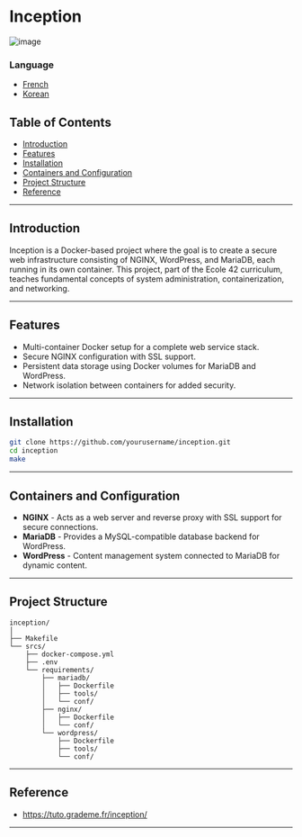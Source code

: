 
# Inception
![image](https://github.com/user-attachments/assets/c7a1a6ac-ae6f-4dab-a306-0ae480f70b10)

### Language

  - [French](./readme_fr.md)
  - [Korean](./readme_kr.md)

## Table of Contents

- [Introduction](#introduction)
- [Features](#features)
- [Installation](#installation)
- [Containers and Configuration](#containers-and-configuration)
- [Project Structure](#project-structure)
- [Reference](#reference)

---

## Introduction

Inception is a Docker-based project where the goal is to create a secure web infrastructure consisting of NGINX, WordPress, and MariaDB, each running in its own container. This project, part of the Ecole 42 curriculum, teaches fundamental concepts of system administration, containerization, and networking.

---

## Features

- Multi-container Docker setup for a complete web service stack.
- Secure NGINX configuration with SSL support.
- Persistent data storage using Docker volumes for MariaDB and WordPress.
- Network isolation between containers for added security.

---

## Installation

```bash
git clone https://github.com/yourusername/inception.git
cd inception
make
```

---

## Containers and Configuration

- **NGINX** - Acts as a web server and reverse proxy with SSL support for secure connections.
- **MariaDB** - Provides a MySQL-compatible database backend for WordPress.
- **WordPress** - Content management system connected to MariaDB for dynamic content.

---

## Project Structure

```
inception/
│
├── Makefile                 
└── srcs/
    ├── docker-compose.yml  
    ├── .env                 
    └── requirements/
        ├── mariadb/
        │   ├── Dockerfile
        │   ├── tools/
        │   └── conf/
        ├── nginx/
        │   ├── Dockerfile   
        │   └── conf/
        └── wordpress/
            ├── Dockerfile
            ├── tools/
            └── conf/
```

---

## Reference

- https://tuto.grademe.fr/inception/

---

